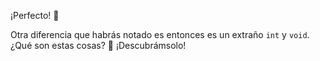 ¡Perfecto! :tada:

Otra diferencia que habrás notado es entonces es un extraño `int` y `void`. ¿Qué son estas cosas? :thought_balloon: ¡Descubrámsolo!